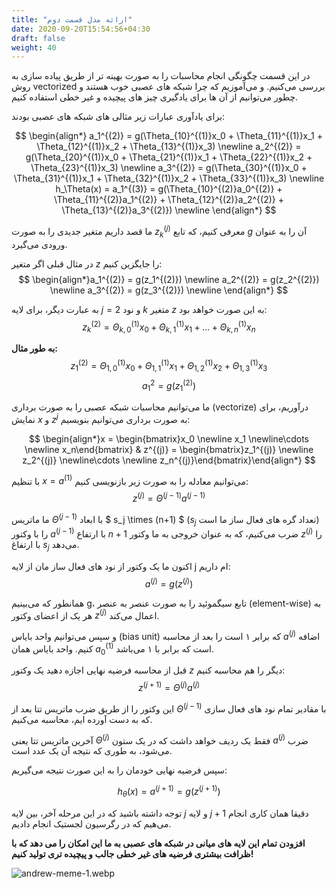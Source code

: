 ```yaml
---
title: "ارائه مدل قسمت دوم"
date: 2020-09-20T15:54:56+04:30
draft: false
weight: 40
---
```


در این قسمت چگونگی انجام محاسبات را به صورت بهینه تر از طریق پیاده سازی به روش vectorized بررسی می‌کنیم.
و می‌آموزیم که چرا شبکه های عصبی خوب هستند و چطور می‌توانیم از آن ها برای یادگیری چیز های پیچیده و غیر خطی استفاده کنیم.

برای یادآوری عبارات زیر مثالی های شبکه های عصبی بودند:

$$
\begin{align*} a_1^{(2)} = g(\Theta_{10}^{(1)}x_0 + \Theta_{11}^{(1)}x_1 + \Theta_{12}^{(1)}x_2 + \Theta_{13}^{(1)}x_3) \newline a_2^{(2)} = g(\Theta_{20}^{(1)}x_0 + \Theta_{21}^{(1)}x_1 + \Theta_{22}^{(1)}x_2 + \Theta_{23}^{(1)}x_3) \newline a_3^{(2)} = g(\Theta_{30}^{(1)}x_0 + \Theta_{31}^{(1)}x_1 + \Theta_{32}^{(1)}x_2 + \Theta_{33}^{(1)}x_3) \newline h_\Theta(x) = a_1^{(3)} = g(\Theta_{10}^{(2)}a_0^{(2)} + \Theta_{11}^{(2)}a_1^{(2)} + \Theta_{12}^{(2)}a_2^{(2)} + \Theta_{13}^{(2)}a_3^{(2)}) \newline \end{align*}
$$

ما قصد داریم متغیر جدیدی را به صورت
$z_k ^{(j)}$
معرفی کنیم، که تابع $g$ آن را به عنوان ورودی می‌گیرد.

در مثال قبلی اگر متغیر
$z$
را جایگزین کنیم:
$$
\begin{align*}a_1^{(2)} = g(z_1^{(2)}) \newline a_2^{(2)} = g(z_2^{(2)}) \newline a_3^{(2)} = g(z_3^{(2)}) \newline \end{align*}
$$

به عبارت دیگر، برای لایه $j=2$ و نود $k$ متغیر $z$ به این صورت خواهد بود:
$$
z_k ^{(2)} = \Theta_{k,0} ^{(1)}x_0 + \Theta_{k,1} ^{(1)}x_1 + ... + \Theta_{k,n} ^{(1)} x_n
$$

**به طور مثال:**
$$
z_1 ^{(2)} = \Theta_{1,0} ^{(1)}x_0 + \Theta_{1,1} ^{(1)}x_1 + \Theta_{1,2} ^{(1)} x_2 + 
\Theta_{1,3} ^{(1)}x_3
$$
$$
a_1 ^2 = g(z_1 ^{(2)} )
$$

ما می‌توانیم محاسبات شبکه عصبی را به صورت برداری (vectorize) درآوریم، 
برای نمایش $x$ و $z^j$ به صورت برداری می‌توانیم بنویسیم:

$$
\begin{align*}x = \begin{bmatrix}x_0 \newline x_1 \newline\cdots \newline x_n\end{bmatrix} 
& z^{(j)} = \begin{bmatrix}z_1^{(j)} \newline z_2^{(j)} \newline\cdots \newline z_n^{(j)}\end{bmatrix}\end{align*}
$$

با تنظیم $x = a^{(1)}$ می‌توانیم
معادله را به صورت زیر بازنویسی کنیم:
$$
z^{(j)} = \Theta^{(j - 1)} a^{(j - 1)}
$$

ما ماتریس $\Theta^{(j - 1)}$ با ابعاد
$ s_j \times (n+1) $
($s_j$ تعداد گره های فعال ساز ما است)
را با وکتور $a^{(j - 1)}$ با ارتفاع $n+1$ 
ضرب می‌کنیم،
که به عنوان خروجی به ما وکتور $z^{(j)}$ را با ارتفاغ $s_j$ می‌دهد.

اکنون ما یک وکتور از نود های فعال ساز مان از لایه j ام داریم:
$$
a^{(j)} = g(z^{(j)})
$$

همانطور که می‌بینیم g، تابع سیگموئید را به صورت عنصر به عنصر (element-wise)
به هر یک از اعضای وکتور $z^{(j)}$
اعمال می‌کند.

و سپس می‌توانیم واحد بایاس (bias unit) که برابر ۱ است را
بعد از محاسبه $a^{(j)}$ اضافه کنیم.
واحد بایاس همان $a_0 ^{(1)}$  است که برابر با ۱ می‌باشد.

قبل از محاسبه فرضیه نهایی اجازه دهید یک وکتور $z$ دیگر را هم محاسبه کنیم:
$$
z^{(j+1)} = \Theta^{(j)} a^{(j)}
$$

این وکتور را از طریق ضرب ماتریس تتا بعد از $\Theta^{(j - 1)}$ با مقادیر تمام نود های فعال سازی که 
به دست آورده ایم، محاسبه می‌کنیم.

آخرین ماتریس تتا یعنی $\Theta^{(j)}$
فقط یک ردیف خواهد داشت که در یک ستون $a^{(j)}$
ضرب می‌شود، به طوری که نتیجه آن یک عدد است.

سپس فرضیه نهایی خودمان را به این صورت نتیجه می‌گیریم:

$$
h_\theta(x) = a^{(j+1)} = g(z^{(j+1)})
$$

توجه داشته باشید که در این مرحله آخر،
بین لایه $j$ و لایه $j+1$ دقیقا همان کاری انجام می‌هیم
که در رگرسیون لجستیک انجام دادیم.

**افزودن تمام این لایه های میانی در شبکه های عصبی به ما این امکان را می دهد که با ظرافت بیشتری فرضیه های غیر خطی جالب و پیچیده تری تولید کنیم!**


![andrew-meme-1.webp](../images/andrew-meme-1.webp?width=30pc)

